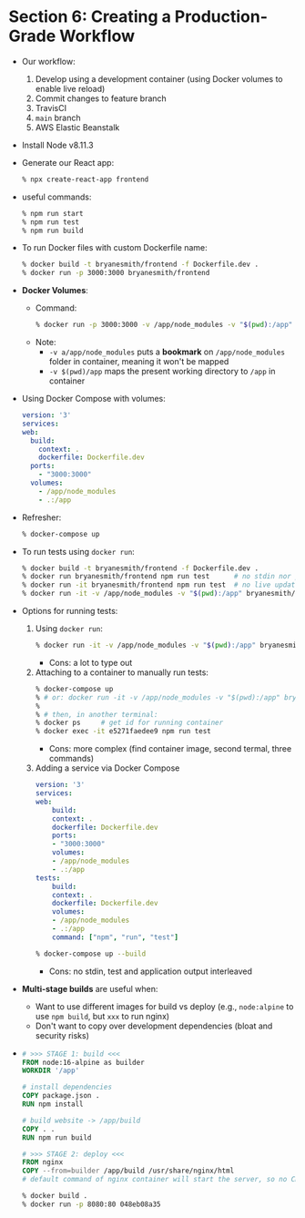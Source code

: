 # Section 6: Creating a Production-Grade Workflow

- Our workflow: 
    1. Develop using a development container (using Docker volumes to enable live reload)
    2. Commit changes to feature branch
    3. TravisCI 
    4. `main` branch
    5. AWS Elastic Beanstalk 

- Install Node v8.11.3

- Generate our React app:
    ```sh
    % npx create-react-app frontend
    ```

- useful commands:
    ```sh
    % npm run start
    % npm run test
    % npm run build
    ```

- To run Docker files with custom Dockerfile name:
    ```sh
    % docker build -t bryanesmith/frontend -f Dockerfile.dev . 
    % docker run -p 3000:3000 bryanesmith/frontend
    ```

- **Docker Volumes**:
    - Command:
        ```sh
        % docker run -p 3000:3000 -v /app/node_modules -v "$(pwd):/app" bryanesmith/frontend
        ```
    - Note:
        - `-v a/app/node_modules` puts a **bookmark** on `/app/node_modules` folder in container, meaning it won't be mapped
        - `-v $(pwd)/app` maps the present working directory to `/app` in container

- Using Docker Compose with volumes:
    ```yaml
    version: '3'
    services:
    web:
      build:
        context: .
        dockerfile: Dockerfile.dev
      ports: 
        - "3000:3000"
      volumes: 
        - /app/node_modules
        - .:/app
    ```

- Refresher:
    ```bash
    % docker-compose up
    ```

- To run tests using `docker run`:
    ```bash
    % docker build -t bryanesmith/frontend -f Dockerfile.dev . 
    % docker run bryanesmith/frontend npm run test      # no stdin nor psuedo terminal
    % docker run -it bryanesmith/frontend npm run test  # no live updates
    % docker run -it -v /app/node_modules -v "$(pwd):/app" bryanesmith/frontend npm run test
    ```

* Options for running tests:
    1. Using `docker run`:
        ```bash
        % docker run -it -v /app/node_modules -v "$(pwd):/app" bryanesmith/frontend npm run test
        ```
        - Cons: a lot to type out
    2. Attaching to a container to manually run tests:
        ```bash
        % docker-compose up
        % # or: docker run -it -v /app/node_modules -v "$(pwd):/app" bryanesmith/frontend
        % 
        % # then, in another terminal:
        % docker ps     # get id for running container
        % docker exec -it e5271faedee9 npm run test
        ```
        - Cons: more complex (find container image, second termal, three commands)
    3. Adding a service via Docker Compose 
        ```yaml
        version: '3'
        services:
        web:
            build:
            context: .
            dockerfile: Dockerfile.dev
            ports: 
            - "3000:3000"
            volumes: 
            - /app/node_modules
            - .:/app
        tests:
            build:
            context: .
            dockerfile: Dockerfile.dev
            volumes: 
            - /app/node_modules
            - .:/app
            command: ["npm", "run", "test"]
        ```
        ```bash
        % docker-compose up --build
        ```
        - Cons: no stdin, test and application output interleaved 

* **Multi-stage builds** are useful when:
    - Want to use different images for build vs deploy (e.g., `node:alpine` to use `npm build`, but `xxx` to run nginx)
    - Don't want to copy over development dependencies (bloat and security risks)

* 
    ```DOCKERFILE
    # >>> STAGE 1: build <<<
    FROM node:16-alpine as builder
    WORKDIR '/app'

    # install dependencies
    COPY package.json .
    RUN npm install

    # build website -> /app/build
    COPY . .
    RUN npm run build

    # >>> STAGE 2: deploy <<<
    FROM nginx
    COPY --from=builder /app/build /usr/share/nginx/html
    # default command of nginx container will start the server, so no CMD required
    ```
    ```bash
    % docker build .
    % docker run -p 8080:80 048eb08a35 
    ```